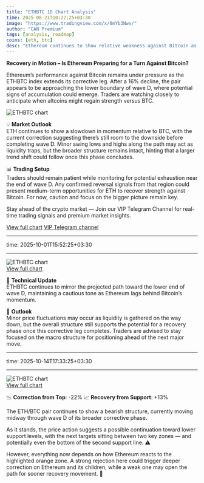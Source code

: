 ```yaml
---
title: "ETHBTC 1D Chart Analysis"
time: 2025-08-21T10:22:25+03:30
image: "https://www.tradingview.com/x/0mYb3Nwv/"
author: "CAN Premium"
tags: [analysis, roadmap]
coins: [eth, btc]
desc: "Ethereum continues to show relative weakness against Bitcoin as the chart signals potential completion of wave D before reversal momentum builds."
---
```


**Recovery in Motion – Is Ethereum Preparing for a Turn Against Bitcoin?**

Ethereum’s performance against Bitcoin remains under pressure as the ETHBTC index extends its corrective leg. After a 16% decline, the pair appears to be approaching the lower boundary of wave D, where potential signs of accumulation could emerge. Traders are watching closely to anticipate when altcoins might regain strength versus BTC.

![ETHBTC chart](https://www.tradingview.com/x/0mYb3Nwv/)  

💡 **Market Outlook**  
ETH continues to show a slowdown in momentum relative to BTC, with the current correction suggesting there’s still room to the downside before completing wave D. Minor swing lows and highs along the path may act as liquidity traps, but the broader structure remains intact, hinting that a larger trend shift could follow once this phase concludes.  

📊 **Trading Setup**  
Traders should remain patient while monitoring for potential exhaustion near the end of wave D. Any confirmed reversal signals from that region could present medium-term opportunities for ETH to recover strength against Bitcoin. For now, caution and focus on the bigger picture remain key.  

Stay ahead of the crypto market — Join our VIP Telegram Channel for real-time trading signals and premium market insights. 

[View full chart](https://www.tradingview.com/x/0mYb3Nwv/)
[VIP Telegram channel](https://t.me/+2znhsiCGpI81MzQ0)

---

time: 2025-10-01T15:52:25+03:30

---

![ETHBTC chart](https://www.tradingview.com/x/xwh9ORNJ/)  
[View full chart](https://www.tradingview.com/x/xwh9ORNJ/)

🔎 **Technical Update**  
ETHBTC continues to mirror the projected path toward the lower end of wave D, maintaining a cautious tone as Ethereum lags behind Bitcoin’s momentum.  

📌 **Outlook**  
Minor price fluctuations may occur as liquidity is gathered on the way down, but the overall structure still supports the potential for a recovery phase once this corrective leg completes. Traders are advised to stay focused on the macro structure for positioning ahead of the next major move.  

---

time: 2025-10-14T17:33:25+03:30

---

![ETHBTC chart](https://www.tradingview.com/x/NYOiamRi/)  
[View full chart](https://www.tradingview.com/x/NYOiamRi/)

📉 **Correction from Top**: -22%
📈 **Recovery from Support**: +13%

The ETH/BTC pair continues to show a bearish structure, currently moving midway through wave D of its broader corrective phase.

As it stands, the price action suggests a possible continuation toward lower support levels, with the next targets sitting between two key zones — and potentially even the bottom of the second support line. ⚠️

However, everything now depends on how Ethereum reacts to the highlighted orange zone. A strong rejection here could trigger deeper correction on Ethereum and its children, while a weak one may open the path for sooner recovery movement. 👀